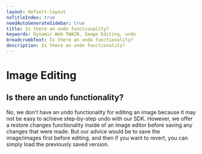 ```yaml
---
layout: default-layout
noTitleIndex: true
needAutoGenerateSidebar: true
title: Is there an undo functionality?
keywords: Dynamic Web TWAIN, Image Editing, undo
breadcrumbText: Is there an undo functionality?
description: Is there an undo functionality?
---
```


# Image Editing

## Is there an undo functionality?

No, we don't have an undo functionality for editing an image because it may not be easy to achieve step-by-step undo with our SDK. However, we offer a restore changes functionality inside of an image editor before saving any changes that were made. But our advice would be to save the image/images first before editing, and then if you want to revert, you can simply load the previously saved version.
